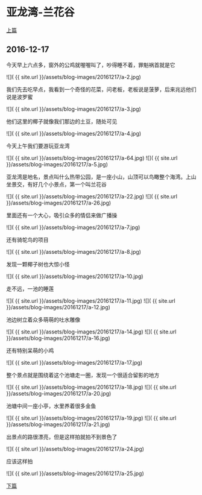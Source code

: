 亚龙湾-兰花谷
========================

[上篇](/2016/12/16/出发去三亚.html)

2016-12-17
------------------------

今天早上六点多，窗外的公鸡就喔喔叫了，吵得睡不着，罪魁祸首就是它

![]( {{ site.url }}/assets/blog-images/20161217/a-2.jpg)

我们先去吃早点，我看到一个奇怪的花菜，问老板，老板说是菠萝，后来兆远他们说是波罗蜜

![]( {{ site.url }}/assets/blog-images/20161217/a-3.jpg)

他们这里的椰子就像我们那边的土豆，随处可见

![]( {{ site.url }}/assets/blog-images/20161217/a-4.jpg)

今天上午我们要游玩亚龙湾

![]( {{ site.url }}/assets/blog-images/20161217/a-64.jpg)
![]( {{ site.url }}/assets/blog-images/20161217/a-5.jpg)

亚龙湾是地名，景点叫什么热带公园，是一座小山，山顶可以鸟瞰整个海湾。上山坐景交，有好几个小景点，第一个叫兰花谷

![]( {{ site.url }}/assets/blog-images/20161217/a-22.jpg)
![]( {{ site.url }}/assets/blog-images/20161217/a-26.jpg)

里面还有一个大心，吸引众多的情侣来做广播操

![]( {{ site.url }}/assets/blog-images/20161217/a-7.jpg)

还有骑鸵鸟的项目

![]( {{ site.url }}/assets/blog-images/20161217/a-8.jpg)

发现一颗椰子树也大惊小怪

![]( {{ site.url }}/assets/blog-images/20161217/a-10.jpg)

走不远，一池的睡莲

![]( {{ site.url }}/assets/blog-images/20161217/a-11.jpg)
![]( {{ site.url }}/assets/blog-images/20161217/a-12.jpg)

池边树立着众多萌萌的吐水雕像

![]( {{ site.url }}/assets/blog-images/20161217/a-14.jpg)
![]( {{ site.url }}/assets/blog-images/20161217/a-16.jpg)

还有特别呆萌的小鸡

![]( {{ site.url }}/assets/blog-images/20161217/a-17.jpg)

整个景点就是围绕着这个池塘走一圈，发现一个很适合留影的地方

![]( {{ site.url }}/assets/blog-images/20161217/a-18.jpg)
![]( {{ site.url }}/assets/blog-images/20161217/a-20.jpg)

池塘中间一座小亭，水里养着很多金鱼

![]( {{ site.url }}/assets/blog-images/20161217/a-19.jpg)
![]( {{ site.url }}/assets/blog-images/20161217/a-21.jpg)

出景点的路很漂亮，但是这样拍就拍不到景色了

![]( {{ site.url }}/assets/blog-images/20161217/a-24.jpg)

应该这样拍

![]( {{ site.url }}/assets/blog-images/20161217/a-25.jpg)

[下篇](/2016/12/17/亚龙湾2.html)